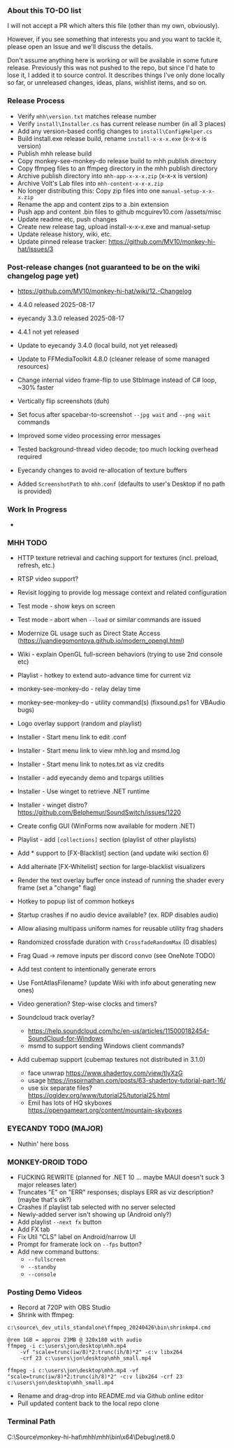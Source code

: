 ### About this TO-DO list

I will not accept a PR which alters this file (other than my own, obviously).

However, if you see something that interests you and you want to tackle it, please open an Issue and we'll discuss the details.

Don't assume anything here is working or will be available in some future release. Previously this was not pushed to the repo, but since I'd hate to lose it, I added it to source control. It describes things I've only done locally so far, or unreleased changes, ideas, plans, wishlist items, and so on.


### Release Process

* Verify `mhh\version.txt` matches release number
* Verify `install\Installer.cs` has current release number (in all 3 places)
* Add any version-based config changes to `install\ConfigHelper.cs`
* Build install.exe release build, rename `install-x-x-x.exe` (x-x-x is version)
* Publish mhh release build
* Copy monkey-see-monkey-do release build to mhh publish directory
* Copy ffmpeg files to an ffmpeg directory in the mhh publish directory
* Archive publish directory into `mhh-app-x-x-x.zip` (x-x-x is version)
* Archive Volt's Lab files into `mhh-content-x-x-x.zip`
* No longer distributing this: Copy zip files into one `manual-setup-x-x-x.zip`
* Rename the app and content zips to a .bin extension
* Push app and content .bin files to github mcguirev10.com /assets/misc
* Update readme etc, push changes
* Create new release tag, upload install-x-x-x.exe and manual-setup
* Update release history, wiki, etc.
* Update pinned release tracker: https://github.com/MV10/monkey-hi-hat/issues/3


### Post-release changes (not guaranteed to be on the wiki changelog page yet)

* https://github.com/MV10/monkey-hi-hat/wiki/12.-Changelog

* 4.4.0 released 2025-08-17
* eyecandy 3.3.0 released 2025-08-17

* 4.4.1 not yet released
* Update to eyecandy 3.4.0 (local build, not yet released)
* Update to FFMediaToolkit 4.8.0 (cleaner release of some managed resources)
* Change internal video frame-flip to use StbImage instead of C# loop, ~30% faster
* Vertically flip screenshots (duh)
* Set focus after spacebar-to-screenshot `--jpg wait` and `--png wait` commands
* Improved some video processing error messages
* Tested background-thread video decode; too much locking overhead required
* Eyecandy changes to avoid re-allocation of texture buffers
* Added `ScreenshotPath` to `mhh.conf` (defaults to user's Desktop if no path is provided)


### Work In Progress

* 


### MHH TODO

* HTTP texture retrieval and caching support for textures (incl. preload, refresh, etc.)
* RTSP video support?
* Revisit logging to provide log message context and related configuration
* Test mode - show keys on screen
* Test mode - abort when `--load` or similar commands are issued
* Modernize GL usage such as Direct State Access (https://juandiegomontoya.github.io/modern_opengl.html)
* Wiki - explain OpenGL full-screen behaviors (trying to use 2nd console etc)
* Playlist - hotkey to extend auto-advance time for current viz
* monkey-see-monkey-do - relay delay time
* monkey-see-monkey-do - utility command(s) (fixsound.ps1 for VBAudio bugs)
* Logo overlay support (random and playlist)
* Installer - Start menu link to edit .conf
* Installer - Start menu link to view mhh.log and msmd.log
* Installer - Start menu link to notes.txt as viz credits
* Installer - add eyecandy demo and tcpargs utilities
* Installer - Use winget to retrieve .NET runtime
* Installer - winget distro? https://github.com/Belphemur/SoundSwitch/issues/1220
* Create config GUI (WinForms now available for modern .NET)
* Playlist - add `[collections]` section (playlist of other playlists)
* Add * support to [FX-Blacklist] section (and update wiki section 6)
* Add alternate [FX-Whitelist] section for large-blacklist visualizers
* Render the text overlay buffer once instead of running the shader every frame (set a "change" flag)
* Hotkey to popup list of common hotkeys
* Startup crashes if no audio device available? (ex. RDP disables audio)
* Allow aliasing multipass uniform names for reusable utility frag shaders
* Randomized crossfade duration with `CrossfadeRandomMax` (0 disables)
* Frag Quad -> remove inputs per discord convo (see OneNote TODO)
* Add test content to intentionally generate errors
* Use FontAtlasFilename? (update Wiki with info about generating new ones)
* Video generation? Step-wise clocks and timers?

* Soundcloud track overlay?
    * https://help.soundcloud.com/hc/en-us/articles/115000182454-SoundCloud-for-Windows
    * msmd to support sending Windows client commands?

* Add cubemap support (cubemap textures not distributed in 3.1.0)
    * face unwrap https://www.shadertoy.com/view/tlyXzG
    * usage https://inspirnathan.com/posts/63-shadertoy-tutorial-part-16/
    * use six separate files? https://ogldev.org/www/tutorial25/tutorial25.html
    * Emil has lots of HQ skyboxes https://opengameart.org/content/mountain-skyboxes

### EYECANDY TODO (MAJOR)

* Nuthin' here boss

### MONKEY-DROID TODO

* FUCKING REWRITE (planned for .NET 10 ... maybe MAUI doesn't suck 3 major releases later)
* Truncates "E" on "ERR" responses; displays ERR as viz description? (maybe that's ok?)
* Crashes if playlist tab selected with no server selected
* Newly-added server isn't showing up (Android only?)
* Add playlist `--next fx` button
* Add FX tab
* Fix Util "CLS" label on Android/narrow UI
* Prompt for framerate lock on `--fps` button?
* Add new command buttons:
    * `--fullscreen`
    * `--standby`
    * `--console`

### Posting Demo Videos

* Record at 720P with OBS Studio
* Shrink with ffmpeg:

```
c:\source\_dev_utils_standalone\ffmpeg_20240426\bin\shrinkmp4.cmd

@rem 1GB = approx 23MB @ 320x180 with audio
ffmpeg -i c:\users\jon\desktop\mhh.mp4 
    -vf "scale=trunc(iw/8)*2:trunc(ih/8)*2" -c:v libx264 
    -crf 23 c:\users\jon\desktop\mhh_small.mp4

ffmpeg -i c:\users\jon\desktop\mhh.mp4 -vf "scale=trunc(iw/8)*2:trunc(ih/8)*2" -c:v libx264 -crf 23 c:\users\jon\desktop\mhh_small.mp4

```

* Rename and drag-drop into README.md via Github online editor
* Pull updated content back to the local repo clone

### Terminal Path

C:\Source\monkey-hi-hat\mhh\mhh\bin\x64\Debug\net8.0
